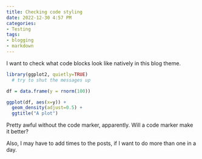 ```yaml
---
title: Checking code styling
date: 2022-12-30 4:57 PM
categories:
- Testing
tags:
- blogging
- markdown
---
```


I want to check what code blocks look like natively in this blog theme.

```R
library(ggplot2, quietly=TRUE) 
  # try to shut the messages up

df = data.frame(y = rnorm(100))

ggplot(df, aes(x=y)) + 
  geom_density(adjust=0.5) +
  ggtitle("A plot")

```

Pretty awful without the code marker, apparently. Will a code marker make it better?

Also, I may have to add times to the posts, if I want to do more than one in a day.